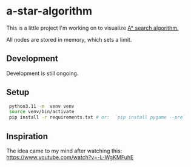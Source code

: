 # a-star-algorithm

This is a little project I'm working on to visualize [A* search algorithm.](https://en.wikipedia.org/wiki/A*_search_algorithm)

All nodes are stored in memory, which sets a limit. 

## Development
Development is still ongoing. 
## Setup
```bash
 python3.11 -m  venv venv 
 source venv/bin/activate
 pip install -r requirements.txt # or:  `pip install pygame --pre`
```

## Inspiration
The idea came to my mind after watching this: 
https://www.youtube.com/watch?v=-L-WgKMFuhE
